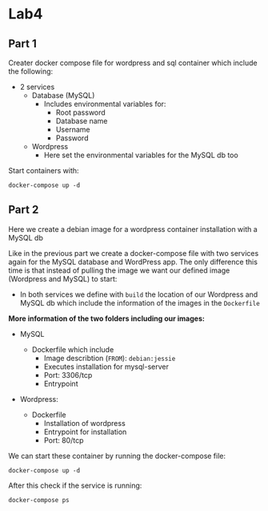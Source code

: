 # Lab4

## Part 1

Creater docker compose file for wordpress and sql container which include the
following:

* 2 services
  * Database (MySQL)
    * Includes environmental variables for:
	  * Root password
	  * Database name
	  * Username
	  * Password
  * Wordpress
    * Here set the environmental variables for the MySQL db too

Start containers with:

`docker-compose up -d`

## Part 2

Here we create a debian image for a wordpress container installation with a
MySQL db

Like in the previous part we create a docker-compose file with two services
again for the MySQL database and WordPress app. The only difference this time is
that instead of pulling the image we want our defined image (Wordpress and
MySQL) to start:

* In both services we define with `build` the location of our Wordpress and
  MySQL db which include the information of the images in the `Dockerfile`

**More information of the two folders including our images:**

* MySQL
  * Dockerfile which include
    * Image describtion (`FROM`): `debian:jessie`
	* Executes installation for mysql-server
	* Port: 3306/tcp
	* Entrypoint

* Wordpress:
  * Dockerfile
    * Installation of wordpress
    * Entrypoint for installation
	* Port: 80/tcp

We can start these container by running the docker-compose file:

`docker-compose up -d`

After this check if the service is running: 

`docker-compose ps`
